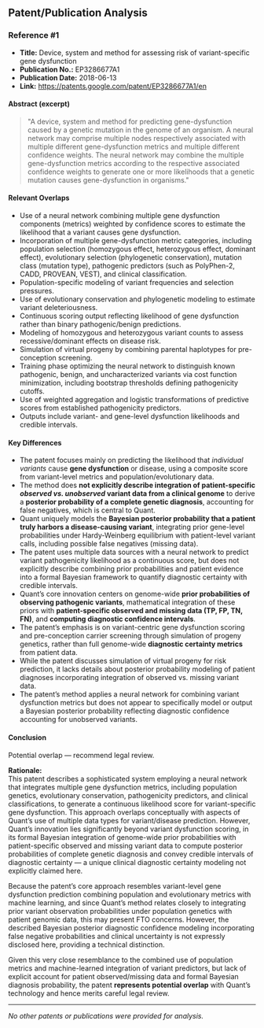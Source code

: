 ## Patent/Publication Analysis

### Reference #1

- **Title:** Device, system and method for assessing risk of variant-specific gene dysfunction
- **Publication No.:** EP3286677A1
- **Publication Date:** 2018-06-13
- **Link:** https://patents.google.com/patent/EP3286677A1/en

#### Abstract (excerpt)

> "A device, system and method for predicting gene-dysfunction caused by a genetic mutation in the genome of an organism. A neural network may comprise multiple nodes respectively associated with multiple different gene-dysfunction metrics and multiple different confidence weights. The neural network may combine the multiple gene-dysfunction metrics according to the respective associated confidence weights to generate one or more likelihoods that a genetic mutation causes gene-dysfunction in organisms."

#### Relevant Overlaps

- Use of a neural network combining multiple gene dysfunction components (metrics) weighted by confidence scores to estimate the likelihood that a variant causes gene dysfunction.
- Incorporation of multiple gene-dysfunction metric categories, including population selection (homozygous effect, heterozygous effect, dominant effect), evolutionary selection (phylogenetic conservation), mutation class (mutation type), pathogenic predictors (such as PolyPhen-2, CADD, PROVEAN, VEST), and clinical classification.
- Population-specific modeling of variant frequencies and selection pressures.
- Use of evolutionary conservation and phylogenetic modeling to estimate variant deleteriousness.
- Continuous scoring output reflecting likelihood of gene dysfunction rather than binary pathogenic/benign predictions.
- Modeling of homozygous and heterozygous variant counts to assess recessive/dominant effects on disease risk.
- Simulation of virtual progeny by combining parental haplotypes for pre-conception screening.
- Training phase optimizing the neural network to distinguish known pathogenic, benign, and uncharacterized variants via cost function minimization, including bootstrap thresholds defining pathogenicity cutoffs.
- Use of weighted aggregation and logistic transformations of predictive scores from established pathogenicity predictors.
- Outputs include variant- and gene-level dysfunction likelihoods and credible intervals.

#### Key Differences

- The patent focuses mainly on predicting the likelihood that *individual variants* cause **gene dysfunction** or disease, using a composite score from variant-level metrics and population/evolutionary data.
- The method does **not explicitly describe integration of patient-specific *observed vs. unobserved* variant data from a clinical genome** to derive a **posterior probability of a complete genetic diagnosis**, accounting for false negatives, which is central to Quant.
- Quant uniquely models the **Bayesian posterior probability that a patient truly harbors a disease-causing variant**, integrating prior gene-level probabilities under Hardy-Weinberg equilibrium with patient-level variant calls, including possible false negatives (missing data).
- The patent uses multiple data sources with a neural network to predict variant pathogenicity likelihood as a continuous score, but does not explicitly describe combining prior probabilities and patient evidence into a formal Bayesian framework to quantify diagnostic certainty with credible intervals.
- Quant’s core innovation centers on genome-wide **prior probabilities of observing pathogenic variants**, mathematical integration of these priors with **patient-specific observed and missing data (TP, FP, TN, FN)**, and **computing diagnostic confidence intervals**.
- The patent’s emphasis is on variant-centric gene dysfunction scoring and pre-conception carrier screening through simulation of progeny genetics, rather than full genome-wide **diagnostic certainty metrics** from patient data.
- While the patent discusses simulation of virtual progeny for risk prediction, it lacks details about posterior probability modeling of patient diagnoses incorporating integration of observed vs. missing variant data.
- The patent’s method applies a neural network for combining variant dysfunction metrics but does not appear to specifically model or output a Bayesian posterior probability reflecting diagnostic confidence accounting for unobserved variants.

#### Conclusion

Potential overlap — recommend legal review.

**Rationale:**  
This patent describes a sophisticated system employing a neural network that integrates multiple gene dysfunction metrics, including population genetics, evolutionary conservation, pathogenicity predictors, and clinical classifications, to generate a continuous likelihood score for variant-specific gene dysfunction. This approach overlaps conceptually with aspects of Quant’s use of multiple data types for variant/disease prediction. However, Quant’s innovation lies significantly beyond variant dysfunction scoring, in its formal Bayesian integration of genome-wide prior probabilities with patient-specific observed and missing variant data to compute posterior probabilities of complete genetic diagnosis and convey credible intervals of diagnostic certainty — a unique clinical diagnostic certainty modeling not explicitly claimed here.

Because the patent’s core approach resembles variant-level gene dysfunction prediction combining population and evolutionary metrics with machine learning, and since Quant’s method relates closely to integrating prior variant observation probabilities under population genetics with patient genomic data, this may present FTO concerns. However, the described Bayesian posterior diagnostic confidence modeling incorporating false negative probabilities and clinical uncertainty is not expressly disclosed here, providing a technical distinction.

Given this very close resemblance to the combined use of population metrics and machine-learned integration of variant predictors, but lack of explicit account for patient observed/missing data and formal Bayesian diagnosis probability, the patent **represents potential overlap** with Quant’s technology and hence merits careful legal review.

---

*No other patents or publications were provided for analysis.*
